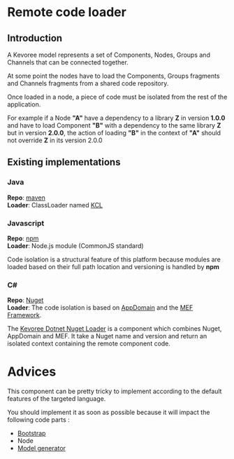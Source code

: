 # Remote code loader
## Introduction
A Kevoree model represents a set of Components, Nodes, Groups and Channels that can be connected together.

At some point the nodes have to load the Components, Groups fragments and Channels fragments from a shared code repository.

Once loaded in a node, a piece of code must be isolated from the rest of the application.

For example if a Node **"A"** have a dependency to a library **Z** in version **1.0.0** and have to load Component **"B"** with a dependency to the same library **Z** but in version **2.0.0**, the action of loading **"B"** in the context of **"A"** should not override **Z** in its version 2.0.0

## Existing implementations
### Java

**Repo**: [maven](https://maven.apache.org/)  
**Loader**: ClassLoader named [KCL](https://github.com/dukeboard/kevoree-classloading-framework)

### Javascript

**Repo**: [npm](https://www.npmjs.com/)  
**Loader**: Node.js module (CommonJS standard)

Code isolation is a structural feature of this platform because modules are loaded based on their full path location and versioning is handled by **npm**

### C&#35;

**Repo**: [Nuget](https://github.com/kevoree/kevoree-dotnet-nuget-loader)  
**Loader**:
The code isolation is based on <a href="https://msdn.microsoft.com/en-us/library/2bh4z9hs(v=vs.110).aspx">AppDomain</a> and the <a href="https://msdn.microsoft.com/en-us/library/dd460648(v=vs.110).aspx">MEF Framework</a>.  

The [Kevoree Dotnet Nuget Loader](https://github.com/kevoree/kevoree-dotnet-nuget-loader) is a component which combines Nuget, AppDomain and MEF. It take a Nuget name and version and return an isolated context containing the remote component code.

# Advices
This component can be pretty tricky to implement according to the default features of the targeted language.

You should implement it as soon as possible because it will impact the following code parts :
 * [Bootstrap](runtime.md)
 * Node
 * [Model generator](model_generator.md)
